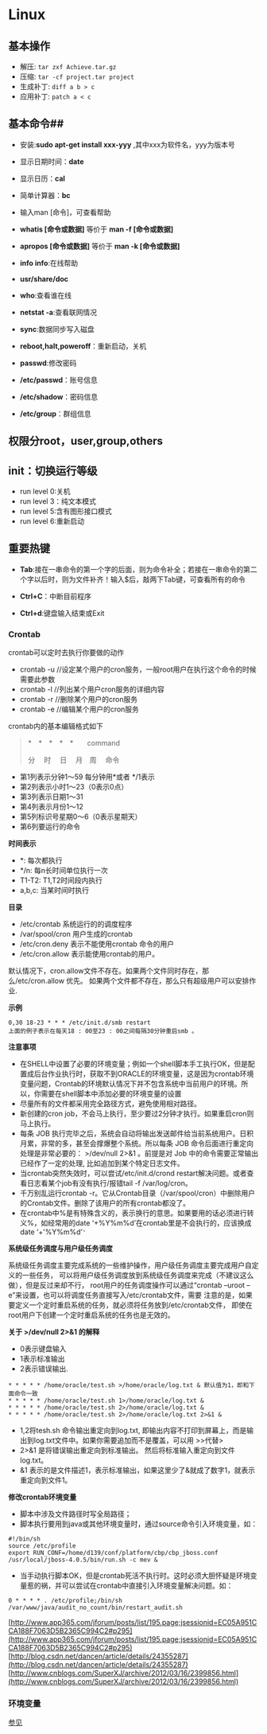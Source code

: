 # Linux

## 基本操作

- 解压: `tar zxf Achieve.tar.gz`
- 压缩: `tar -cf project.tar project `
- 生成补丁: `diff a b > c`
- 应用补丁: `patch a < c`

## 基本命令##

- 安装:**sudo apt-get install xxx-yyy** ,其中xxx为软件名，yyy为版本号 

- 显示日期时间：**date**

- 显示日历：**cal**

- 简单计算器：**bc**

- 输入man [命令]，可查看帮助

- **whatis [命令或数据]** 等价于 **man -f [命令或数据]**

- **apropos [命令或数据]** 等价于 **man -k [命令或数据]**

- **info info**:在线帮助 

- **usr/share/doc**

- **who**:查看谁在线

- **netstat -a**:查看联网情况

- **sync**:数据同步写入磁盘

- **reboot,halt,poweroff**：重新启动，关机
- **passwd**:修改密码

- **/etc/passwd**：账号信息
- **/etc/shadow**：密码信息
- **/etc/group**：群组信息
## 权限分root，user,group,others

## **init**：切换运行等级

- run level 0:关机
- run level 3：纯文本模式
- run level 5:含有图形接口模式
- run level 6:重新启动



## 重要热键
- **Tab**:接在一串命令的第一个字的后面，则为命令补全；若接在一串命令的第二个字以后时，则为文件补齐！输入$后，敲两下Tab键，可查看所有的命令

- **Ctrl+C**：中断目前程序

- **Ctrl+d**:键盘输入结束或Exit

### Crontab

crontab可以定时去执行你要做的动作

- crontab -u //设定某个用户的cron服务，一般root用户在执行这个命令的时候需要此参数
- crontab -l //列出某个用户cron服务的详细内容
- crontab -r //删除某个用户的cron服务
- crontab -e //编辑某个用户的cron服务

crontab内的基本编辑格式如下

>\*　\*　\*　\*　\*　　command
>
>分　 时　 日　 月　周　  命令

- 第1列表示分钟1～59 每分钟用*或者 */1表示
- 第2列表示小时1～23（0表示0点）
- 第3列表示日期1～31
- 第4列表示月份1～12
- 第5列标识号星期0～6（0表示星期天）
- 第6列要运行的命令

**时间表示**

- \*:    每次都执行
- \*/n:  每n长时间单位执行一次
- T1-T2: T1,T2时间段内执行
- a,b,c: 当某时间时执行

**目录**

- /etc/crontab 系统运行的的调度程序
- /var/spool/cron 用户生成的crontab
- /etc/cron.deny 表示不能使用crontab 命令的用户
- /etc/cron.allow 表示能使用crontab的用户。

默认情况下，cron.allow文件不存在。如果两个文件同时存在，那么/etc/cron.allow 优先。
如果两个文件都不存在，那么只有超级用户可以安排作业.

**示例**

```
0,30 18-23 * * * /etc/init.d/smb restart
上面的例子表示在每天18 : 00至23 : 00之间每隔30分钟重启smb 。
```

**注意事项**

- 在SHELL中设置了必要的环境变量；例如一个shell脚本手工执行OK，但是配置成后台作业执行时，获取不到ORACLE的环境变量，这是因为crontab环境变量问题，Crontab的环境默认情况下并不包含系统中当前用户的环境。所以，你需要在shell脚本中添加必要的环境变量的设置
- 尽量所有的文件都采用完全路径方式，避免使用相对路径。
- 新创建的cron job，不会马上执行，至少要过2分钟才执行。如果重启cron则马上执行。
- 每条 JOB 执行完毕之后，系统会自动将输出发送邮件给当前系统用户。日积月累，非常的多，甚至会撑爆整个系统。所以每条 JOB 命令后面进行重定向处理是非常必要的： >/dev/null 2>&1 。前提是对 Job 中的命令需要正常输出已经作了一定的处理, 比如追加到某个特定日志文件。
- 当crontab突然失效时，可以尝试/etc/init.d/crond restart解决问题。或者查看日志看某个job有没有执行/报错tail -f /var/log/cron。
- 千万别乱运行crontab -r。它从Crontab目录（/var/spool/cron）中删除用户的Crontab文件。删除了该用户的所有crontab都没了。
- 在crontab中%是有特殊含义的，表示换行的意思。如果要用的话必须进行转义\%，如经常用的date ‘+%Y%m%d’在crontab里是不会执行的，应该换成date ‘+'%Y\%m\%d’`'
`

**系统级任务调度与用户级任务调度**

系统级任务调度主要完成系统的一些维护操作，用户级任务调度主要完成用户自定义的一些任务，
可以将用户级任务调度放到系统级任务调度来完成（不建议这么做），但是反过来却不行，
root用户的任务调度操作可以通过“crontab –uroot –e”来设置，也可以将调度任务直接写入/etc/crontab文件，需要
注意的是，如果要定义一个定时重启系统的任务，就必须将任务放到/etc/crontab文件，
即使在root用户下创建一个定时重启系统的任务也是无效的。

**关于 >/dev/null 2>&1 的解释**

- 0表示键盘输入
- 1表示标准输出
- 2表示错误输出.

```
* * * * * /home/oracle/test.sh >/home/oracle/log.txt & 默认值为1，即和下面命令一致
* * * * * /home/oracle/test.sh 1>/home/oracle/log.txt &
* * * * * /home/oracle/test.sh 2>/home/oracle/log.txt &
* * * * * /home/oracle/test.sh 2>/home/oracle/log.txt 2>&1 &
```

* 1,2将tesh.sh 命令输出重定向到log.txt, 即输出内容不打印到屏幕上，而是输出到log.txt文件中。如果你需要追加而不是覆盖，可以用 >>代替>
* 2>&1 是将错误输出重定向到标准输出。 然后将标准输入重定向到文件log.txt。
* &1 表示的是文件描述1，表示标准输出，如果这里少了&就成了数字1，就表示重定向到文件1。

**修改crontab环境变量**

- 脚本中涉及文件路径时写全局路径；
- 脚本执行要用到java或其他环境变量时，通过source命令引入环境变量，如：

```
#!/bin/sh
source /etc/profile
export RUN_CONF=/home/d139/conf/platform/cbp/cbp_jboss.conf
/usr/local/jboss-4.0.5/bin/run.sh -c mev &
```

- 当手动执行脚本OK，但是crontab死活不执行时。这时必须大胆怀疑是环境变量惹的祸，并可以尝试在crontab中直接引入环境变量解决问题。如：
```
0 * * * * . /etc/profile;/bin/sh /var/www/java/audit_no_count/bin/restart_audit.sh
```

[http://www.app365.com/jforum/posts/list/195.page;jsessionid=EC05A951CCA188F7063D5B2365C994C2#p295](http://www.app365.com/jforum/posts/list/195.page;jsessionid=EC05A951CCA188F7063D5B2365C994C2#p295)
[http://blog.csdn.net/dancen/article/details/24355287](http://blog.csdn.net/dancen/article/details/24355287)
[http://www.cnblogs.com/SuperXJ/archive/2012/03/16/2399856.html](http://www.cnblogs.com/SuperXJ/archive/2012/03/16/2399856.html)

### 环境变量

[参见](http://www.powerxing.com/linux-environment-variable/)
